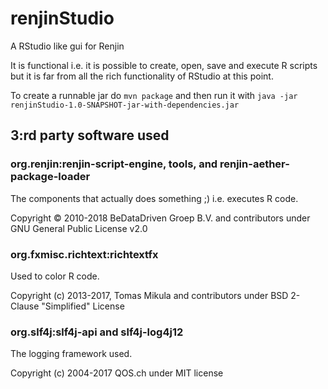 # renjinStudio
A RStudio like gui for Renjin 

It is functional i.e. it is possible to create, open, save and execute R scripts 
but it is far from all the rich functionality of RStudio at this point. 

To create a runnable jar do `mvn package` and then run it with `java -jar renjinStudio-1.0-SNAPSHOT-jar-with-dependencies.jar`

## 3:rd party software used

### org.renjin:renjin-script-engine, tools, and renjin-aether-package-loader
The components that actually does something ;) i.e. executes R code.

Copyright © 2010-2018 BeDataDriven Groep B.V. and contributors under GNU General Public License v2.0

### org.fxmisc.richtext:richtextfx
Used to color R code.

Copyright (c) 2013-2017, Tomas Mikula and contributors under BSD 2-Clause "Simplified" License

### org.slf4j:slf4j-api and slf4j-log4j12
The logging framework used.

Copyright (c) 2004-2017 QOS.ch under MIT license
